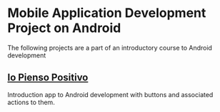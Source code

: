 # Mobile Application Development Project on Android
The following projects are a part of an introductory course to Android development

## [Io Pienso Positivo](../../tree/IoPiensoPositivo)
Introduction app to Android development with buttons and associated actions to them.
